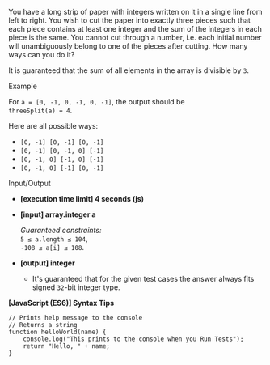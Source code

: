 You have a long strip of paper with integers written on it in a single line from
left to right. You wish to cut the paper into exactly three pieces such that
each piece contains at least one integer and the sum of the integers in each
piece is the same. You cannot cut through a number, i.e. each initial number
will unambiguously belong to one of the pieces after cutting. How many ways can
you do it?

It is guaranteed that the sum of all elements in the array is divisible by `3`.

Example

For `a = [0, -1, 0, -1, 0, -1]`, the output should be  
`threeSplit(a) = 4`.

Here are all possible ways:

- `[0, -1] [0, -1] [0, -1]`
- `[0, -1] [0, -1, 0] [-1]`
- `[0, -1, 0] [-1, 0] [-1]`
- `[0, -1, 0] [-1] [0, -1]`

Input/Output

- **\[execution time limit\] 4 seconds (js)**

- **\[input\] array.integer a**

  _Guaranteed constraints:_  
  `5 ≤ a.length ≤ 104`,  
  `-108 ≤ a[i] ≤ 108`.

- **\[output\] integer**

  - It's guaranteed that for the given test cases the answer always fits signed
    `32`\-bit integer type.

**\[JavaScript (ES6)\] Syntax Tips**

    // Prints help message to the console
    // Returns a string
    function helloWorld(name) {
        console.log("This prints to the console when you Run Tests");
        return "Hello, " + name;
    }
